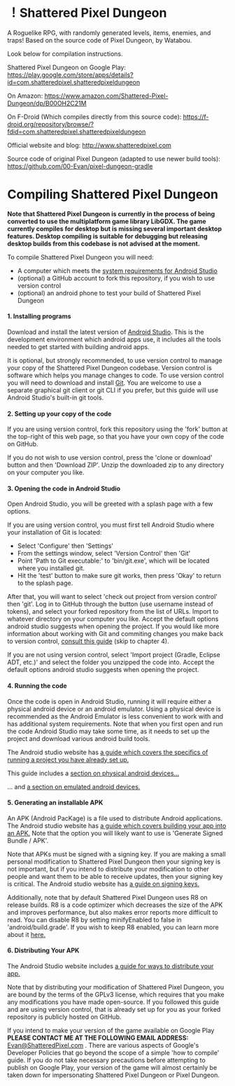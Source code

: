 # ！Shattered Pixel Dungeon

A Roguelike RPG, with randomly generated levels, items, enemies, and traps!
Based on the source code of Pixel Dungeon, by Watabou.

Look below for compilation instructions.

Shattered Pixel Dungeon on Google Play:
https://play.google.com/store/apps/details?id=com.shatteredpixel.shatteredpixeldungeon

On Amazon:
https://www.amazon.com/Shattered-Pixel-Dungeon/dp/B00OH2C21M

On F-Droid (Which compiles directly from this source code):
https://f-droid.org/repository/browse/?fdid=com.shatteredpixel.shatteredpixeldungeon

Official website and blog:
http://www.shatteredpixel.com

Source code of original Pixel Dungeon (adapted to use newer build tools):
https://github.com/00-Evan/pixel-dungeon-gradle

# Compiling Shattered Pixel Dungeon

**Note that Shattered Pixel Dungeon is currently in the process of being converted to use the multiplatform game library LibGDX. The game currently compiles for desktop but is missing several important desktop features. Desktop compiling is suitable for debugging but releasing desktop builds from this codebase is not advised at the moment.**

To compile Shattered Pixel Dungeon you will need:
- A computer which meets the [system requirements for Android Studio](https://developer.android.com/studio#Requirements)
- (optional) a GitHub account to fork this repository, if you wish to use version control
- (optional) an android phone to test your build of Shattered Pixel Dungeon

#### 1. Installing programs

Download and install the latest version of [Android Studio](https://developer.android.com/studio). This is the development environment which android apps use, it includes all the tools needed to get started with building android apps.

It is optional, but strongly recommended, to use version control to manage your copy of the Shattered Pixel Dungeon codebase. Version control is software which helps you manage changes to code. To use version control you will need to download and install [Git](https://git-scm.com/downloads). You are welcome to use a separate graphical git client or git CLI if you prefer, but this guide will use Android Studio's built-in git tools.

#### 2. Setting up your copy of the code

If you are using version control, fork this repository using the 'fork' button at the top-right of this web page, so that you have your own copy of the code on GitHub.

If you do not wish to use version control, press the 'clone or download' button and then 'Download ZIP'. Unzip the downloaded zip to any directory on your computer you like.

#### 3. Opening the code in Android Studio

Open Android Studio, you will be greeted with a splash page with a few options.

If you are using version control, you must first tell Android Studio where your installation of Git is located:
- Select 'Configure' then 'Settings'
- From the settings window, select 'Version Control' then 'Git'
- Point 'Path to Git executable:' to 'bin/git.exe', which will be located where you installed git.
- Hit the 'test' button to make sure git works, then press 'Okay' to return to the splash page.

After that, you will want to select 'check out project from version control' then 'git'. Log in to GitHub through the button (use username instead of tokens), and select your forked repository from the list of URLs. Import to whatever directory on your computer you like. Accept the default options android studio suggests when opening the project. If you would like more information about working with Git and commiting changes you make back to version control, [consult this guide](https://code.tutsplus.com/tutorials/working-with-git-in-android-studio--cms-30514) (skip to chapter 4).

If you are not using version control, select 'Import project (Gradle, Eclipse ADT, etc.)' and select the folder you unzipped the code into. Accept the default options android studio suggests when opening the project.

#### 4. Running the code

Once the code is open in Android Studio, running it will require either a physical android device or an android emulator. Using a physical device is recommended as the Android Emulator is less convenient to work with and has additional system requirements. Note that when you first open and run the code Android Studio may take some time, as it needs to set up the project and download various android build tools.

The Android studio website has [a guide which covers the specifics of running a project you have already set up.](https://developer.android.com/studio/run)

This guide includes a [section on physical android devices...](https://developer.android.com/studio/run/device.html)

... and [a section on emulated android devices.](https://developer.android.com/studio/run/emulator)

#### 5. Generating an installable APK

An APK (Android PacKage) is a file used to distribute Android applications. The Android studio website has [a guide which covers building your app into an APK.](https://developer.android.com/studio/run#reference) Note that the option you will likely want to use is 'Generate Signed Bundle / APK'.

Note that APKs must be signed with a signing key. If you are making a small personal modification to Shattered Pixel Dungeon then your signing key is not important, but if you intend to distribute your modification to other people and want them to be able to receive updates, then your signing key is critical. The Android studio website has [a guide on signing keys.](https://developer.android.com/studio/publish/app-signing.html#opt-out)

Additionally, note that by default Shattered Pixel Dungeon uses R8 on release builds. R8 is a code optimizer which decreases the size of the APK and improves performance, but also makes error reports more difficult to read. You can disable R8 by setting minifyEnabled to false in 'android/build.grade'. If you wish to keep R8 enabled, you can learn more about it [here.](https://developer.android.com/studio/build/shrink-code)

#### 6. Distributing Your APK

The Android Studio website includes [a guide for ways to distribute your app.](https://developer.android.com/studio/publish)

Note that by distributing your modification of Shattered Pixel Dungeon, you are bound by the terms of the GPLv3 license, which requires that you make any modifications you have made open-source. If you followed this guide and are using version control, that is already set up for you as your forked repository is publicly hosted on GitHub.

If you intend to make your version of the game available on Google Play **PLEASE CONTACT ME AT THE FOLLOWING EMAIL ADDRESS:** Evan@ShatteredPixel.com . There are various aspects of Google's Developer Policies that go beyond the scope of a simple 'how to compile' guide. If you do not take necessary precautions before attempting to publish on Google Play, your version of the game will almost certainly be taken down for impersonating Shattered Pixel Dungeon or Pixel Dungeon.